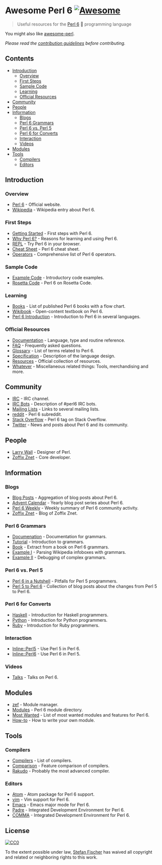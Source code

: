 # Awesome Perl 6 [![Awesome](https://awesome.re/badge.svg)](https://awesome.re)

> Useful resources for the [Perl 6](https://en.wikipedia.org/wiki/Perl_6) :butterfly: programming language

You might also like [awesome-perl](https://github.com/hachiojipm/awesome-perl).

*Please read the [contribution guidelines](contributing.md) before contributing.*

## Contents

<!-- START doctoc generated TOC please keep comment here to allow auto update -->
<!-- DON'T EDIT THIS SECTION, INSTEAD RE-RUN doctoc TO UPDATE -->


- [Introduction](#introduction)
  - [Overview](#overview)
  - [First Steps](#first-steps)
  - [Sample Code](#sample-code)
  - [Learning](#learning)
  - [Official Resources](#official-resources)
- [Community](#community)
- [People](#people)
- [Information](#information)
  - [Blogs](#blogs)
  - [Perl 6 Grammars](#perl-6-grammars)
  - [Perl 6 vs. Perl 5](#perl-6-vs-perl-5)
  - [Perl 6 for Converts](#perl-6-for-converts)
  - [Interaction](#interaction)
  - [Videos](#videos)
- [Modules](#modules)
- [Tools](#tools)
  - [Compilers](#compilers)
  - [Editors](#editors)

<!-- END doctoc generated TOC please keep comment here to allow auto update -->

## Introduction

### Overview

- [Perl 6](https://perl6.org/) - Official website.
- [Wikipedia](https://en.wikipedia.org/wiki/Perl_6) - Wikipedia entry about Perl 6.

### First Steps

- [Getting Started](https://perl6.org/getting-started/) - First steps with Perl 6.
- [Why Perl 6?](https://docs.perl6.org/language/faq.html#Why_should_I_learn_Perl_6%3F_What%27s_so_great_about_it%3F) - Reasons for learning and using Perl 6.
- [REPL](https://glot.io/new/perl6) - Try Perl 6 in your browser.
- [Cheat Sheet](https://raw.githubusercontent.com/perl6/mu/master/docs/Perl6/Cheatsheet/cheatsheet.txt) - Perl 6 cheat sheet.
- [Operators](https://www.ozonehouse.com/mark/periodic/) - Comprehensive list of Perl 6 operators.

### Sample Code

- [Example Code](http://examples.perl6.org/) - Introductory code examples.
- [Rosetta Code](https://rosettacode.org/wiki/Category:Perl_6) - Perl 6 on Rosetta Code.

### Learning

- [Books](https://perl6book.com/) - List of published Perl 6 books with a flow chart.
- [Wikibook](https://en.wikibooks.org/wiki/Perl_6_Programming) - Open-content textbook on Perl 6.
- [Perl 6 Introduction](http://perl6intro.com/) - Introduction to Perl 6 in several languages.

### Official Resources

- [Documentation](https://docs.perl6.org/) - Language, type and routine reference.
- [FAQ](https://docs.perl6.org/language/faq) - Frequently asked questions.
- [Glossary](https://docs.perl6.org/language/glossary) - List of terms related to Perl 6.
- [Specification](https://perl6.org/specification/) - Description of the language design.
- [Resources](https://perl6.org/resources/) - Official collection of resources.
- [Whatever](https://perl6.org/whatever/) - Miscellaneous related things: Tools, merchandising and more.

## Community

- [IRC](https://webchat.freenode.net/?channels=#perl6) - IRC channel.
- [IRC Bots](https://perl6.org/community/irc) - Description of #perl6 IRC bots.
- [Mailing Lists](https://perl6.org/community/) - Links to several mailing lists.
- [reddit](https://www.reddit.com/r/perl6/) - Perl 6 subreddit.
- [Stack Overflow](https://stackoverflow.com/tags/perl6/info) - Perl 6 tag on Stack Overflow.
- [Twitter](https://twitter.com/perl6org) - News and posts about Perl 6 and its community.

## People

- [Larry Wall](https://en.wikipedia.org/wiki/Larry_Wall) - Designer of Perl.
- [Zoffix Znet](https://twitter.com/zoffix) - Core developer.

## Information

### Blogs

- [Blog Posts](http://pl6anet.org/) - Aggregation of blog posts about Perl 6.
- [Advent Calendar](https://perl6advent.wordpress.com/) - Yearly blog post series about Perl 6.
- [Perl 6 Weekly](https://p6weekly.wordpress.com/) - Weekly summary of Perl 6 community activity.
- [Zoffix Znet](https://rakudo.party/) - Blog of Zoffix Znet.

### Perl 6 Grammars

- [Documenation](https://docs.perl6.org/language/grammars.html) - Documentation for grammars.
- [Tutorial](https://docs.perl6.org/language/grammar_tutorial) - Introduction to grammars.
- [Book](https://perl6advent.wordpress.com/2017/12/04/day-08-parsing-with-grammars-book-extract/) - Extract from a book on Perl 6 grammars.
- [Example I](https://perl6advent.wordpress.com/2017/12/13/day13-mining-wikipedia-with-perl-6/) - Parsing Wikipedia infoboxes with grammars.
- [Example II](https://perl6advent.wordpress.com/2017/12/14/day-14-the-little-match-girl-building-and-testing-big-grammars-in-perl-6/) - Debugging of complex grammars.

### Perl 6 vs. Perl 5

- [Perl 6 in a Nutshell](https://docs.perl6.org/language/5to6-nutshell) - Pitfalls for Perl 5 programmers.
- [Perl 5 to Perl 6](https://perlgeek.de/en/article/5-to-6) - Collection of blog posts about the changes from Perl 5 to Perl 6.

### Perl 6 for Converts

- [Haskell](https://docs.perl6.org/language/haskell-to-p6) - Introduction for Haskell programmers.
- [Python](https://docs.perl6.org/language/py-nutshell) - Introduction for Python programmers.
- [Ruby](https://docs.perl6.org/language/rb-nutshell) - Introduction for Ruby programmers.

### Interaction

- [Inline::Perl5](https://github.com/niner/Inline-Perl5) - Use Perl 5 in Perl 6.
- [Inline::Perl6](https://github.com/niner/Inline-Perl6) - Use Perl 6 in Perl 5.

### Videos 

- [Talks](https://www.youtube.com/user/Perl6Now) - Talks on Perl 6.

## Modules

- [zef](https://github.com/ugexe/zef) - Module manager.
- [Modules](https://modules.perl6.org/) - Perl 6 module directory.
- [Most Wanted](https://github.com/perl6/perl6-most-wanted) - List of most wanted modules and features for Perl 6.
- [How-to](https://docs.perl6.org/language/modules) - How to write your own module.

## Tools

### Compilers

- [Compilers](https://perl6.org/compilers/) - List of compilers.
- [Comparison](https://perl6.org/compilers/features) - Feature comparison of compilers.
- [Rakudo](http://rakudo.org/) - Probably the most advanced compiler.

### Editors

- [Atom](https://atom.io/packages/language-perl6) - Atom package for Perl 6 support.
- [vim](https://github.com/vim-perl/vim-perl6) - Vim support for Perl 6.
- [Emacs](https://github.com/perl6/perl6-mode) - Emacs major mode for Perl 6.
- [Padre](http://padre.perlide.org/) - Integrated Development Environment for Perl 6. 
- [COMMA](http://www.commaide.com/) - Integrated Development Environment for Perl 6.

## License

[![CC0](http://mirrors.creativecommons.org/presskit/buttons/88x31/svg/cc-zero.svg)](https://creativecommons.org/publicdomain/zero/1.0/)

To the extent possible under law, [Stefan Fischer](https://github.com/sfischer13) has waived all copyright and related or neighboring rights to this work.
